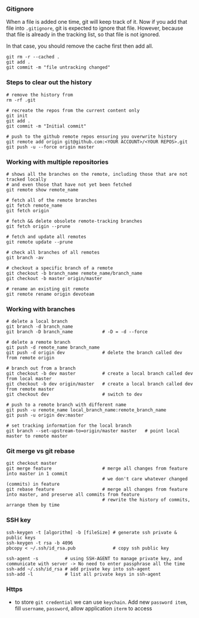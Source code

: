 ### Gitignore
 
When a file is added one time, git will keep track of it. 
Now if you add that file into `.gitignore`, git is expected to ignore that file.
However, because that file is already in the tracking list, so that file is not ignored.

In that case, you should remove the cache first then add all. 

```
git rm -r --cached .
git add .
git commit -m "file untracking changed"
```

### Steps to clear out the history

```
# remove the history from 
rm -rf .git      

# recreate the repos from the current content only
git init
git add .
git commit -m "Initial commit"

# push to the github remote repos ensuring you overwrite history
git remote add origin git@github.com:<YOUR ACCOUNT>/<YOUR REPOS>.git
git push -u --force origin master
```

### Working with multiple repositories

```
# shows all the branches on the remote, including those that are not tracked locally 
# and even those that have not yet been fetched
git remote show remote_name

# fetch all of the remote branches
git fetch remote_name
git fetch origin

# fetch && delete obsolete remote-tracking branches
git fetch origin --prune

# fetch and update all remotes
git remote update --prune

# check all branches of all remotes
git branch -av

# checkout a specific branch of a remote
git checkout -b branch_name remote_name/branch_name
git checkout -b master origin/master

# rename an existing git remote
git remote rename origin devoteam

```

### Working with branches

```
# delete a local branch
git branch -d branch_name
git branch -D branch_name           # -D = -d --force

# delete a remote branch
git push -d remote_name branch_name
git push -d origin dev              # delete the branch called dev from remote origin

# branch out from a branch
git checkout -b dev master          # create a local branch called dev from local master
git checkout -b dev origin/master   # create a local branch called dev from remote master
git checkout dev                    # switch to dev

# push to a remote branch with different name
git push -u remote_name local_branch_name:remote_branch_name
git push -u origin dev:master

# set tracking information for the local branch
git branch --set-upstream-to=origin/master master   # point local master to remote master

```

### Git merge vs git rebase
```
git checkout master
git merge feature                   # merge all changes from feature into master in 1 commit
                                    # we don't care whatever changed (commits) in feature
git rebase feature                  # merge all changes from feature into master, and preserve all commits from feature
                                    # rewrite the history of commits, arrange them by time
```

### SSH key

```
ssh-keygen -t [algorithm] -b [fileSize] # generate ssh private & public keys
ssh-keygen -t rsa -b 4096
pbcopy < ~/.ssh/id_rsa.pub              # copy ssh public key

ssh-agent -s          # using SSH-AGENT to manage private key, and communicate with server -> No need to enter passphrase all the time
ssh-add ~/.ssh/id_rsa # add private key into ssh-agent
ssh-add -l            # list all private keys in ssh-agent
```

### Https
- to store `git credential` we can use `keychain`. Add new `password item`, fill `username`, `password`, allow application `iterm` to access
